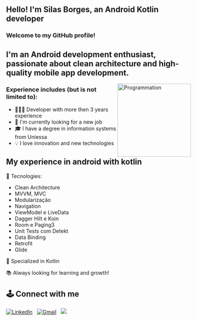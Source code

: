 ## Hello! I'm Silas Borges, an Android Kotlin developer

### Welcome to my GitHub profile!
## I'm an Android development enthusiast, passionate about clean architecture and high-quality mobile app development. 

<img align="right" src="https://i.giphy.com/media/LmNwrBhejkK9EFP504/200w.webp" alt="Programmation" width="200" />
  
### Experience includes (but is not limited to):

- 👨🏻‍💻 Developer with more then 3 years experience
- 📝 I'm currently looking for a new job
- 🎓 I have a degree in information systems from Uniessa
- 💡 I love innovation and new technologies

## My experience in android with kotlin

🧰 Tecnologies:
- Clean Architecture
- MVVM, MVC
- Modularização
- Navigation
- ViewModel e LiveData
- Dagger Hilt e Koin
- Room e Paging3
- Unit Tests com Detekt
- Data Binding
- Retrofit
- Glide

🚀 Specialized in Kotlin

📚 Always looking for learning and growth!


  ## 🕹️ Connect with me

  <a href="https://www.linkedin.com/in/silasborges/"><img alt="LinkedIn" src="https://img.shields.io/badge/linkedin%20-%230077B5.svg?&style=flat&logo=linkedin&logoColor=white"/></a> &nbsp;
  <a href="bsilas871@hotmail.com"><img alt="Gmail" src="https://img.shields.io/badge/Gmail-D14836?style=flat&logo=gmail&logoColor=white" /></a> &nbsp;
  <a href="5534998853749"><img src="https://img.shields.io/badge/WhatsApp-25D366?style=for-the-badge&logo=whatsapp&logoColor=white"/></a> &nbsp;
